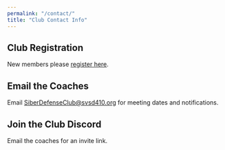 ```yaml
---
permalink: "/contact/"
title: "Club Contact Info"
---
```


## Club Registration

New members please [register here](https://forms.gle/bfxEMaowUwN2g4mQA).

## Email the Coaches

Email [SiberDefenseClub@svsd410.org](mailto:SiberDefenseClub@svsd410.org) for meeting dates and notifications.

## Join the Club Discord

Email the coaches for an invite link.